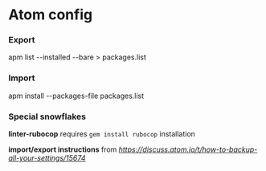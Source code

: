 # Atom config

### Export
apm list --installed --bare > packages.list

### Import
apm install --packages-file packages.list

### Special snowflakes
**linter-rubocop** requires ``` gem install rubocop ``` installation

**import/export instructions** from _https://discuss.atom.io/t/how-to-backup-all-your-settings/15674_
